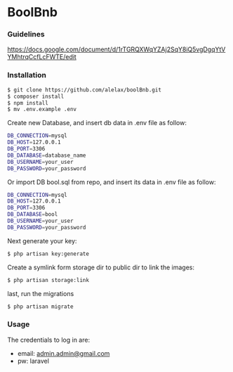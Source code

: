 # BoolBnb

### Guidelines

https://docs.google.com/document/d/1rTGRQXWqYZAj2SqY8iQ5vgDgqYtVYMhtrqCcfLcFWTE/edit

### Installation

```sh
$ git clone https://github.com/alelax/boolBnb.git
$ composer install
$ npm install
$ mv .env.example .env
```

Create new Database, and insert db data in .env file as follow:

```sh
DB_CONNECTION=mysql
DB_HOST=127.0.0.1
DB_PORT=3306
DB_DATABASE=database_name
DB_USERNAME=your_user
DB_PASSWORD=your_password
```

Or import DB bool.sql from repo, and insert its data in .env file as follow:

```sh
DB_CONNECTION=mysql
DB_HOST=127.0.0.1
DB_PORT=3306
DB_DATABASE=bool
DB_USERNAME=your_user
DB_PASSWORD=your_password
```

Next generate your key:

```sh
$ php artisan key:generate
```

Create a symlink form storage dir to public dir to link the images:
```sh
$ php artisan storage:link
```

last, run the migrations

```sh
$ php artisan migrate
```

### Usage

The credentials to log in are:

- email: admin.admin@gmail.com
- pw: laravel

